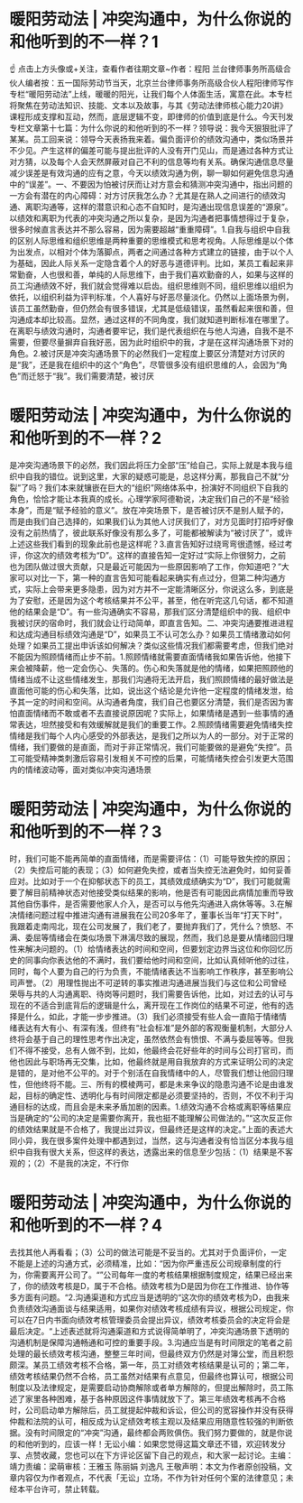 # 暖阳劳动法 | 冲突沟通中，为什么你说的和他听到的不一样？1

☝ 点击上方头像或+关注，查看作者往期文章~作者：程阳 兰台律师事务所高级合伙人编者按：五一国际劳动节当天，北京兰台律师事务所高级合伙人程阳律师写作专栏“暖阳劳动法”上线，暖暖的阳光，让我们每个人体面生活，寓意在此。本专栏将聚焦在劳动法知识、技能、文本以及故事，与其《劳动法律师核心能力20讲》课程形成支撑和互动，然而，底层逻辑不变，即律师的价值到底是什么。今天刊发专栏文章第十七篇：为什么你说的和他听到的不一样？领导说：我今天狠狠批评了某某。员工回来说：领导今天表扬我来着。偏负面评价的绩效沟通中，类似场景并不少见。产生这样的偏差可能与提出批评的人没有开门见山，而是通过各种方式让对方猜，以及每个人会天然屏蔽对自己不利的信息等均有关系。确保沟通信息尽量减少误差是有效沟通的应有之意，今天以绩效沟通为例，聊一聊如何避免信息沟通中的“误差”。一、不要因为怕被讨厌而让对方意会和猜测冲突沟通中，指出问题的一方会有潜在的内心障碍：对方讨厌我怎么办？尤其是在熟人之间进行的绩效沟通、离职沟通等，这样的潜意识和心态不自知时，是沟通出现信息误差的“源泉”。以绩效和离职为代表的冲突沟通之所以复杂，是因为沟通者把事情想得过于复杂，很多时候直言表达并不那么容易，因为需要超越“重重障碍”。1.自我与组织中自我的区别人际思维和组织思维是两种重要的思维模式和思考视角。人际思维是以个体为出发点，以相对个体为落脚点，两者之间通过各种方式建立的链接，由于以个人为基础，因此人际关系一定隐含着个人的好恶与道德评判。比如，某员工看起来非常勤奋，人也很和善，单纯的人际思维下，由于我们喜欢勤奋的人，如果与这样的员工沟通绩效不好，我们就会觉得难以启齿。组织思维则不同，组织思维以组织为依托，以组织利益为评判标准，个人喜好与好恶尽量淡化。仍然以上面场景为例，该员工虽然勤奋，但仍然会有很多错误，尤其是低级错误，虽然看起来很和善，但沟通成本却比较高。显然，通过这样的不同角度，我们就知道判断标准在哪里了。在离职与绩效沟通时，沟通者要牢记，我们是代表组织在与他人沟通，自我不是不需要，但要尽量摒弃自我好恶，因为此时组织中的我，才是在这样沟通场景下对的角色。2.被讨厌是冲突沟通场景下的必然我们一定程度上要区分清楚对方讨厌的是“我”，还是我在组织中的这个“角色”，尽管很多没有组织思维的人，会因为“角色”而迁怒于“我”。我们需要清楚，被讨厌

# 暖阳劳动法 | 冲突沟通中，为什么你说的和他听到的不一样？2

是冲突沟通场景下的必然，我们因此将压力全部“压”给自己，实际上就是本我与组织中自我的错位。说到这里，大家的疑惑可能是，总这样分离，那我自己不就“分裂”了吗？我们本来就镶嵌在巨大的“组织”网络体系中，扮演好不同组织下自我的角色，恰恰才能让本我真的成长。心理学家阿德勒说，决定我们自己的不是“经验本身”，而是“赋予经验的意义”。放在冲突场景下，是否被讨厌不是别人赋予的，而是由我们自己选择的，如果我们认为其他人讨厌我们了，对方见面时打招呼好像没有之前热情了，彼此联系好像没有那么多了，可能都被解读为“被讨厌了”，或许上述这些我们看到的现象此前也是这样呢？3.直言告知好过绕弯弯很遗憾，经过考评，你这次的绩效考核为“D”。这样的直接告知一定好过“实际上你很努力，之前也为团队做过很大贡献，只是最近可能因为一些原因影响了工作，你知道吧？”大家可以对比一下，第一种的直言告知可能看起来确实有点过分，但第二种沟通方式，实际上会带来更多隐患，因为对方并不一定能清晰区分，你说这么多，到底是为了安慰，还是因为这个考核结果并不公平，甚至，他在听完这几句话，都不知道他的结果会是“D”。有一些沟通确实不容易，那我们区分清楚组织中的我、组织中我被讨厌的宿命时，我们就会让行动简单，即直言告知。二、冲突沟通要推进进程和达成沟通目标绩效沟通是“D”，如果员工不认可怎么办？如果员工情绪激动如何处理？如果员工提出申诉该如何解决？类似这些情况我们都需要考虑，但我们绝对不能因为照顾情绪而止步不前。1.照顾情绪就需要直面情绪我如果告诉他，他接下来会被降薪，他一定会伤心、失落的。伤心和失落就是他的情绪，如果把照顾他的情绪当成不让这些情绪发生，那我们沟通将无法开启，我们照顾情绪的最好做法是直面他可能的伤心和失落，比如，说出这个结论是允许他一定程度的情绪发泄，给予其一定的时间和空间。从沟通者角度，我们自己也要区分清楚，我们是否因为害怕直面情绪而不敢或者不去直接说原因呢？实际上，如果情绪是遇到一些事情的通常表达，坦然接受和有效缓解就是我们的重要工作。2.照顾情绪需要避免情绪失控情绪是我们每个人内心感受的外部表达，是我们之所以为人的一部分。对于正常的情绪，我们要做的是直面，而对于非正常情况，我们可能要做的是避免“失控”。员工可能受精神类刺激后容易引发相关不可控的后果，可能情绪失控会引发更大范围内的情绪波动等，面对类似冲突沟通场景

# 暖阳劳动法 | 冲突沟通中，为什么你说的和他听到的不一样？3

时，我们可能不能再简单的直面情绪，而是需要评估：（1）可能导致失控的原因；（2）失控后可能的表现；（3）如何避免失控，或者当失控无法避免时，如何妥善应对。比如对于一个在抑郁状态下的员工，其绩效成绩确实为“D”，我们可能就需要了解目前精神状态对他接受类似结果的影响，他是否有可能因此病情加重而导致其他自伤事件，是否需要他家人介入，是否可以与他先沟通进入病休等等。3.在解决情绪问题过程中推进沟通有进展我在公司20多年了，董事长当年“打天下时”，我跟着走南闯北，现在公司发展了，我们老了，要抛弃我们了，凭什么？愤怒、不满、委屈等情绪会在类似场景下淋漓尽致的展现，然而，我们总是要从情绪回归理性来解决问题的。（1）给情绪表达的时间和空间，但要划定边界当这位和你回忆历史的同事向你表达他的不满时，我们要给他时间和空间，比如认真倾听他的过往，同时，每个人要为自己的行为负责，不能情绪表达不当影响工作秩序，甚至影响公司声誉。（2）用理性抛出不可逆转的事实推进沟通进展当我们与这位和公司曾经荣辱与共的人沟通离职、待岗等问题时，我们需要告诉他，比如，对过去的认可与现在的不适合到底背后的逻辑是什么，离开现在工作岗位的结果不可逆，他有的选择是什么，如此，才能一步步推进。（3）我们必须接受有些人会一直陷于情绪情绪表达有大有小、有深有浅，但终有“社会标准”是外部的客观衡量机制，大部分人终将会基于自己的理性思考作出决定，虽然依然会有愤恨、不满与委屈等等。但我们不得不接受，总有人做不到，比如，他最终会花好些年的时间与公司打官司，而他也因此与职场再无交集，比如，他最终就是用自我放弃的方式来证明公司的决定是错的，是对他不公平的。对于个别活在自我情绪中的人，尽管我们想让他回归理性，但他终将不能。三、所有的模棱两可，都是未来争议的隐患沟通不论是由谁发起，目标的确定性、透明化与有时间限定都是必须要坚持的，否则，不仅不利于沟通目标的达成，而且会是未来矛盾加剧的因素。1.绩效沟通不合格或离职等结果应当是确定的“公司的决定是需要你离开，我也挺不能理解公司做法的。”“这次反正你的绩效结果就是不合格了，我提出过异议，但最终还是这样的决定。”上面的表述大同小异，我在很多案件处理中都遇到过，当然，这与沟通者没有恰当区分本我与组织中自我有很大关系，但这样的表达，透露出来的信息至少包括：（1）结果是不客观的；（2）不是我的决定，不行你

# 暖阳劳动法 | 冲突沟通中，为什么你说的和他听到的不一样？4

去找其他人再看看；（3）公司的做法可能是不妥当的。尤其对于负面评价，一定不能是上述的沟通方式，必须精准，比如：“因为你严重违反公司规章制度的行为，你需要离开公司了。“”公司每年一度的考核结果根据制度规定，结果已经出来了，你的绩效考核是D，属于不合格。绩效考核为D是因为你在工作推进、协作等多方面有问题。“2.沟通渠道和方式应当是透明的“这次你的绩效考核为D，由我来负责绩效沟通面谈与结果适用，如果你对绩效考核成绩有异议，根据公司规定，你可以在7日内书面向绩效考核管理委员会提出异议，绩效考核委员会的决定将会是最后决定。“上述表述就将沟通渠道和方式说得简单明了，冲突沟通场景下透明的沟通机制是保障沟通畅通和可控的重要手段。3.沟通应当是有时间限定的笔者之前处理的最长绩效考核沟通，整整三年时间，但最终双方仍然是对簿公堂，而且积怨颇深。某员工绩效考核不合格，第一年，员工对绩效考核结果是认可的；第二年，绩效考核结果仍然不合格，员工虽然对结果有点意见，但最终也算认可，根据公司制度以及法律规定，是需要启动协商解除或者单方解除的，但提出解除时，员工陈述了家里各种困难，基于各种原因这件事情就放下了。第三年绩效考核再不合格时，公司启动单方解除后，员工就提起仲裁和诉讼，但公司的宽容操作并没有获得仲裁和法院的认可，相反成为认定绩效考核主观以及结果应用随意性较强的判断依据。没有时间限定的“冲突”沟通，最终都会两败俱伤。我们努力要做的，就是你说的和他听到的，应该一样！无讼小编：如果您觉得这篇文章还不错，欢迎转发分享、点赞收藏，您也可以在下方评论区留下自己的观点，和大家一起讨论。主编：靖力责编：梁萌审核：王雅玉 陈丽娟 刘逸凡 王敬声明：本文为作者原创投稿，文章内容仅为作者观点，不代表「无讼」立场，不作为针对任何个案的法律意见；未经本平台许可，禁止转载。

